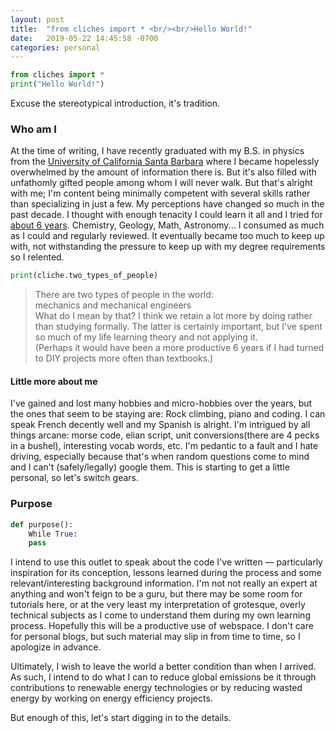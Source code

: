 ```yaml
---
layout: post
title:  "from cliches import * <br/><br/>Hello World!"
date:   2019-05-22 14:45:58 -0700
categories: personal
---
```

```python
from cliches import *
print("Hello World!")
```

Excuse the stereotypical introduction, it's tradition.

### Who am I

At the time of writing, I have recently graduated with my B.S. in physics from the [University of California Santa Barbara][UCSB] where I became hopelessly overwhelmed by the amount of information there is. But it's also filled with unfathomly gifted people among whom I will never walk. But that's alright with me; I'm content being minimally competent with several skills rather than specializing in just a few. My perceptions have changed so much in the past decade. I thought with enough tenacity I could learn it all and I tried for [about 6 years][SuperMemo]. Chemistry, Geology, Math, Astronomy... I consumed as much as I could and regularly reviewed. It eventually became too much to keep up with, not withstanding the pressure to keep up with my degree requirements so I relented.

```python
print(cliche.two_types_of_people)
```
> There are two types of people in the world:<br/>
> mechanics and mechanical engineers <br/>
> What do I mean by that? I think we retain a lot more by doing rather than studying formally. The latter is certainly important, but I've spent so much of my life learning theory and not applying it. <br/>
> (Perhaps it would have been a more productive 6 years if I had turned to DIY projects more often than textbooks.)

#### Little more about me
I've gained and lost many hobbies and micro-hobbies over the years, but the ones that seem to be staying are: Rock climbing, piano and coding. I can speak French decently well and my Spanish is alright. I'm intrigued by all things arcane: morse code, elian script, unit conversions(there are 4 pecks in a bushel), interesting vocab words, etc. I'm pedantic to a fault and I hate driving, especially because that's when random questions come to mind and I can't (safely/legally) google them. This is starting to get a little personal, so let's switch gears.

### Purpose
```python
def purpose():
	While True:
	pass
```

I intend to use this outlet to speak about the code I've written &mdash; particularly inspiration for its conception, lessons learned during the process and some relevant/interesting background information. I'm not not really an expert at anything and won't feign to be a guru, but there may be some room for tutorials here, or at the very least my interpretation of grotesque, overly technical subjects as I come to understand them during my own learning process. Hopefully this will be a productive use of webspace. I don't care for personal blogs, but such material may slip in from time to time, so I apologize in advance. 

Ultimately, I wish to leave the world a better condition than when I arrived. As such, I intend to do what I can to reduce global emissions be it through contributions to renewable energy technologies or by reducing wasted energy by working on energy efficiency projects.

But enough of this, let's start digging in to the details.


[UCSB]: https://ucsb.edu
[SuperMemo]: https://supermemo.com
